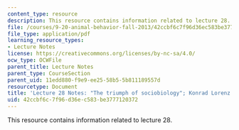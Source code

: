 ```yaml
---
content_type: resource
description: This resource contains information related to lecture 28.
file: /courses/9-20-animal-behavior-fall-2013/42ccbf6c7f96d36ec583be3777120372_MIT9_20F13_Lec28.pdf
file_type: application/pdf
learning_resource_types:
- Lecture Notes
license: https://creativecommons.org/licenses/by-nc-sa/4.0/
ocw_type: OCWFile
parent_title: Lecture Notes
parent_type: CourseSection
parent_uid: 11edd880-f9e9-ee25-58b5-5b811189557d
resourcetype: Document
title: 'Lecture 28 Notes: "The triumph of sociobiology"; Konrad Lorenz on learning'
uid: 42ccbf6c-7f96-d36e-c583-be3777120372
---
```

This resource contains information related to lecture 28.